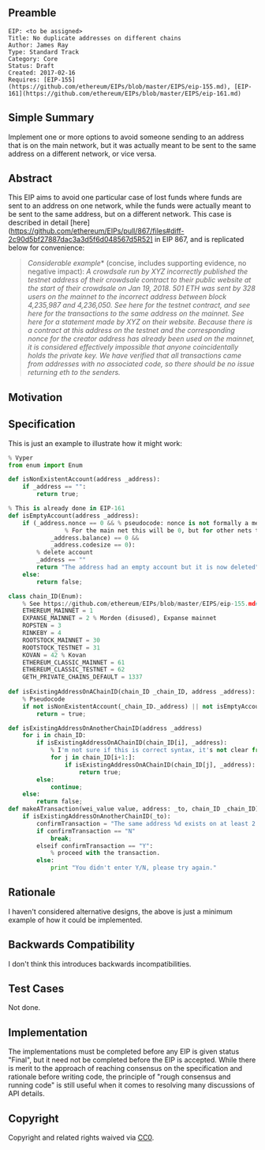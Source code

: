 ## Preamble

    EIP: <to be assigned>
    Title: No duplicate addresses on different chains
    Author: James Ray
    Type: Standard Track
    Category: Core
    Status: Draft
    Created: 2017-02-16
    Requires: [EIP-155](https://github.com/ethereum/EIPs/blob/master/EIPS/eip-155.md), [EIP-161](https://github.com/ethereum/EIPs/blob/master/EIPS/eip-161.md)

## Simple Summary
Implement one or more options to avoid someone sending to an address that is on the main network, but it was actually meant to be sent to the same address on a different network, or vice versa.

## Abstract
This EIP aims to avoid one particular case of lost funds where funds are sent to an address on one network, while the funds were actually meant to be sent to the same address, but on a different network. This case is described in detail [here](https://github.com/ethereum/EIPs/pull/867/files#diff-2c90d5bf27887dac3a3d5f6d048567d5R52] in EIP 867, and is replicated below for convenience:

>*Considerable example** (concise, includes supporting evidence, no negative impact): 
*A crowdsale run by XYZ incorrectly published the testnet address of their crowdsale contract to their public website at the start of their crowdsale on Jan 19, 2018.  501 ETH was sent by 328 users on the mainnet to the incorrect address between block 4,235,987 and 4,236,050.  See here for the testnet contract, and see here for the transactions to the same address on the mainnet.  See here for a statement made by XYZ on their website.  Because there is a contract at this address on the testnet and the corresponding nonce for the creator address has already been used on the mainnet, it is considered effectively impossible that anyone coincidentally holds the private key. We have verified that all transactions came from addresses with no associated code, so there should be no issue returning eth to the senders.*  


## Motivation

## Specification
This is just an example to illustrate how it might work:
```python
% Vyper
from enum import Enum

def isNonExistentAccount(address _address):
    if _address == "":
        return true;

% This is already done in EIP-161
def isEmptyAccount(address _address):
    if (_address.nonce == 0 && % pseudocode: nonce is not formally a member of the address type.
                % For the main net this will be 0, but for other nets this may be different
            _address.balance) == 0 &&
            _address.codesize == 0):
        % delete account
        _address == ""
        return "The address had an empty account but it is now deleted";
    else:
        return false;

class chain_ID(Enum):
    % See https://github.com/ethereum/EIPs/blob/master/EIPS/eip-155.md#list-of-chain-ids.
    ETHEREUM_MAINNET = 1
    EXPANSE_MAINNET = 2 % Morden (disused), Expanse mainnet
    ROPSTEN = 3
    RINKEBY = 4
    ROOTSTOCK_MAINNET = 30
    ROOTSTOCK_TESTNET = 31
    KOVAN = 42 % Kovan
    ETHEREUM_CLASSIC_MAINNET = 61
    ETHEREUM_CLASSIC_TESTNET = 62
    GETH_PRIVATE_CHAINS_DEFAULT = 1337
           
def isExistingAddressOnAChainID(chain_ID _chain_ID, address _address):
    % Pseudocode
    if not isNonExistentAccount(_chain_ID._address) || not isEmptyAccount(_chain_ID._address):
        return = true;

def isExistingAddressOnAnotherChainID(address _address)
    for i in chain_ID:
        if isExistingAddressOnAChainID(chain_ID[i], _address):
            % I'm not sure if this is correct syntax, it's not clear from here: https://docs.python.org/3/library/enum.html?highlight=enum#module-enum:
            for j in chain_ID[i+1:]:
                if isExistingAddressOnAChainID(chain_ID[j], _address):
                    return true;
        else:
            continue;
    else:
        return false;
def makeATransaction(wei_value value, address: _to, chain_ID _chain_ID)
    if isExistingAddressOnAnotherChainID(_to):
        confirmTransaction = "The same address %d exists on at least 2 chain_IDs, are you sure that you want to send it to %d? Enter Y/N: " % (_to, _chain_ID)
        if confirmTransaction == "N"
            break;
        elseif confirmTransaction == "Y":
            % proceed with the transaction.
        else:
            print "You didn't enter Y/N, please try again."
```

## Rationale
I haven't considered alternative designs, the above is just a minimum example of how it could be implemented.

## Backwards Compatibility
I don't think this introduces backwards incompatibilities.

## Test Cases
Not done.

## Implementation
The implementations must be completed before any EIP is given status "Final", but it need not be completed before the EIP is accepted. While there is merit to the approach of reaching consensus on the specification and rationale before writing code, the principle of "rough consensus and running code" is still useful when it comes to resolving many discussions of API details.

## Copyright
Copyright and related rights waived via [CC0](https://creativecommons.org/publicdomain/zero/1.0/).
